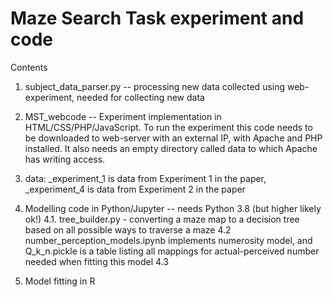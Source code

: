 # Maze Search Task experiment and code

Contents

1. subject_data_parser.py -- processing new data collected using web-experiment, needed for collecting new data
   
2. MST_webcode  -- Experiment implementation in HTML/CSS/PHP/JavaScript. To run the experiment this code needs to be downloaded to web-server with an external IP, with Apache and PHP installed. It also needs an empty directory called data to which Apache has writing access.

3. data: _experiment_1 is data from Experiment 1 in the paper, _experiment_4 is data from Experiment 2 in the paper

4. Modelling code in Python/Jupyter -- needs Python 3.8 (but higher likely ok!)
   4.1. tree_builder.py - converting a maze map to a decision tree based on all possible ways to traverse a maze
   4.2 number_perception_models.ipynb implements numerosity model, and Q_k_n.pickle is a table listing all mappings for actual-perceived number needed when fitting this model
   4.3 

6. Model fitting in R




